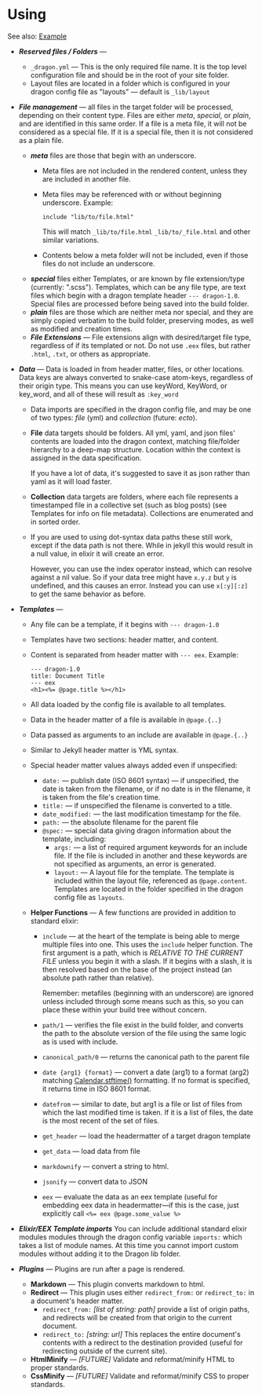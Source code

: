 # Using

See also: [Example](../example/)


- ___Reserved files / Folders___ — 
  - `_dragon.yml` — This is the only required file name. It is the top level
    configuration file and should be in the root of your site folder.
  - Layout files are located in a folder which is configured in your dragon
    config file as "layouts" — default is `_lib/layout`

- ___File management___ — all files in the target folder will be processed,
  depending on their content type. Files are either _meta_, _special_,
  or _plain_, and are identified in this same order. If a file is a meta file,
  it will not be considered as a special file. If it is a special file, then it
  is not considered as a plain file.
  - ___meta___ files are those that begin with an underscore.
    - Meta files are not included in the rendered content, unless they are
      included in another file.
    - Meta files may be referenced with or without beginning underscore. Example:

      `include "lib/to/file.html"`

      This will match `_lib/to/file.html` `_lib/to/_file.html` and other similar
      variations.
    - Contents below a meta folder will not be included, even if those
      files do not include an underscore.
  - ___special___ files either Templates, or are known by file extension/type
    (currently: ".scss"). Templates, which can be any file type, are text files
    which begin with a dragon template header `--- dragon-1.0`.
    Special files are processed before being saved into the build folder.
  - ___plain___ files are those which are neither meta nor special, and they are
    simply copied verbatim to the build folder, preserving modes, as well as
    modified and creation times.
  - ___File Extensions___ — File extensions align with desired/target file type,
    regardless of if its templated or not. Do not use `.eex` files, but rather
    `.html`, `.txt`, or others as appropriate.

- ___Data___ — Data is loaded in from header matter, files, or other locations.
  Data keys are always converted to snake-case atom-keys, regardless of their
  origin type. This means you can use keyWord, KeyWord, or key_word, and all of
  these will result as `:key_word`

  - Data imports are specified in the dragon config file, and may be one of two
    types: _file_ (yml) and _collection_ (future: _ecto_).
  - __File__ data targets should be folders. All yml, yaml, and json files' contents
    are loaded into the dragon context, matching file/folder hierarchy to a
    deep-map structure. Location within the context is assigned in the data
    specification.

    If you have a lot of data, it's suggested to save it as json rather than
    yaml as it will load faster.
  - __Collection__ data targets are folders, where each file represents a timestamped
    file in a collective set (such as blog posts) (see Templates for info on
    file metadata). Collections are enumerated and in sorted order.
  - If you are used to using dot-syntax data paths these still work, except
    if the data path is not there. While in jekyll this would result in a null
    value, in elixir it will create an error.

    However, you can use the index operator instead, which can resolve against
    a nil value. So if your data tree might have `x.y.z` but `y` is undefined,
    and this causes an error. Instead you can use `x[:y][:z]` to get the same
    behavior as before.

- ___Templates___ —
  - Any file can be a template, if it begins with `--- dragon-1.0`
  - Templates have two sections: header matter, and content.
  - Content is separated from header matter with `--- eex`. Example:

     ```
     --- dragon-1.0
     title: Document Title
     --- eex
     <h1><%= @page.title %></h1>
     ```

  - All data loaded by the config file is available to all templates.
  - Data in the header matter of a file is available in `@page.{..}`
  - Data passed as arguments to an include are available in `@page.{..}`
  - Similar to Jekyll header matter is YML syntax.
  - Special header matter values always added even if unspecified:
    - `date:` — publish date (ISO 8601 syntax) — if unspecified, the date is
      taken from the filename, or if no date is in the filename, it is taken
      from the file's creation time.
    - `title:` — if unspecified the filename is converted to a title.
    - `date_modified:` — the last modification timestamp for the file.
    - `path:` — the absolute filename for the parent file
    - `@spec:` — special data giving dragon information about the template, including:
      - `args:` — a list of required argument keywords for an include file. If
        the file is included in another and these keywords are not specified
        as arguments, an error is generated.
      - `layout:` — A layout file for the template. The template is included within
        the layout file, referenced as `@page.content`. Templates are located
        in the folder specified in the dragon config file as `layouts`.
  - __Helper Functions__ — A few functions are provided in addition to standard
    elixir:
      - `include` — at the heart of the template is being able to merge multiple
        files into one. This uses the `include` helper function. The first argument
        is a path, which is _RELATIVE TO THE CURRENT FILE_ unless you begin it
        with a slash. If it begins with a slash, it is then resolved based on
        the base of the project instead (an absolute path rather than relative).

        Remember: metafiles (beginning with an underscore) are ignored unless
        included through some means such as this, so you can place these within
        your build tree without concern.
      - `path/1` — verifies the file exist in the build folder, and
        converts the path to the absolute version of the file using the same
        logic as is used with include.
      - `canonical_path/0` — returns the canonical path to the parent file
      - `date {arg1} {format}` — convert a date (arg1) to a format (arg2)
        matching [Calendar.stftime()](https://hexdocs.pm/calendar/Calendar.Strftime.html) formatting.
        If no format is specified, it returns time in ISO 8601 format.
      - `datefrom` — similar to date, but arg1 is a file or list of files
        from which the last modified time is taken. If it is a list of files,
        the date is the most recent of the set of files.
      - `get_header` — load the headermatter of a target dragon template
      - `get_data` — load data from file
      - `markdownify` — convert a string to html.
      - `jsonify` — convert data to JSON
      - `eex` — evaluate the data as an eex template (useful for embedding eex
        data in headermatter—if this is the case, just explicitly call
        `<%= eex @page.some_value %>`

- ___Elixir/EEX Template imports___ You can include additional standard elixir
  modules modules through the dragon config variable `imports:` which takes
  a list of module names. At this time you cannot import custom modules
  without adding it to the Dragon lib folder.

- ___Plugins___ — Plugins are run after a page is rendered.
  - __Markdown__ — This plugin converts markdown to html.
  - __Redirect__ — This plugin uses either `redirect_from:` or `redirect_to:`
    in a document's header matter.
    - `redirect_from:` _[list of string: path]_ provide a list of origin paths,
      and redirects will be created from that origin to the current document.
    - `redirect_to:` _[string: url]_ This replaces the entire document's
      contents with a redirect to the destination provided (useful for redirecting
      outside of the current site).
  - __HtmlMinify__ — _[FUTURE]_ Validate and reformat/minify HTML to proper standards.
  - __CssMinify__ — _[FUTURE]_ Validate and reformat/minify CSS to proper standards.
